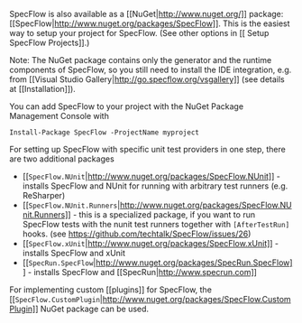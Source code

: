 SpecFlow is also available as a [[NuGet|http://www.nuget.org/]] package: [[SpecFlow|http://www.nuget.org/packages/SpecFlow]]. This is the easiest way to setup your project for SpecFlow. (See other options in [[
Setup SpecFlow Projects]].)

Note: The NuGet package contains only the generator and the runtime components of SpecFlow, so you still need to install the IDE integration, e.g. from [[Visual Studio Gallery|http://go.specflow.org/vsgallery]] (see details at [[Installation]]). 

You can add SpecFlow to your project with the NuGet Package Management Console with
```
Install-Package SpecFlow -ProjectName myproject
```

For setting up SpecFlow with specific unit test providers in one step, there are two additional packages

* [[`SpecFlow.NUnit`|http://www.nuget.org/packages/SpecFlow.NUnit]] - installs SpecFlow and NUnit for running with arbitrary test runners (e.g. ReSharper)
* [[`SpecFlow.NUnit.Runners`|http://www.nuget.org/packages/SpecFlow.NUnit.Runners]] - this is a specialized package, if you want to run SpecFlow tests with the nunit test runners together with `[AfterTestRun]` hooks. (see https://github.com/techtalk/SpecFlow/issues/26)
* [[`SpecFlow.xUnit`|http://www.nuget.org/packages/SpecFlow.xUnit]] - installs SpecFlow and xUnit
* [[`SpecRun.SpecFlow`|http://www.nuget.org/packages/SpecRun.SpecFlow]] - installs SpecFlow and [[SpecRun|http://www.specrun.com]]

For implementing custom [[plugins]] for SpecFlow, the [[`SpecFlow.CustomPlugin`|http://www.nuget.org/packages/SpecFlow.CustomPlugin]] NuGet package can be used.